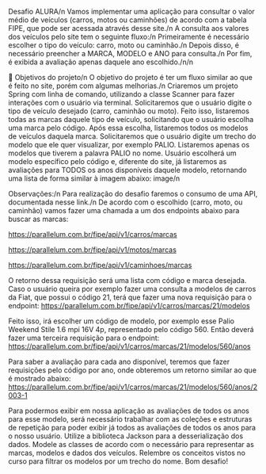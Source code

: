 Desafio ALURA/n
Vamos implementar uma aplicação para consultar o valor médio de veículos (carros, motos ou caminhões) de acordo com a tabela FIPE, que pode ser acessada através desse site./n
A consulta aos valores dos veículos pelo site tem o seguinte fluxo:/n
Primeiramente é necessário escolher o tipo do veículo: carro, moto ou caminhão./n
Depois disso, é necessário preencher a MARCA, MODELO e ANO para consulta./n
Por fim, é exibida a avaliação apenas daquele ano escolhido./n/n


🔨 Objetivos do projeto/n
O objetivo do projeto é ter um fluxo similar ao que é feito no site, porém com algumas melhorias./n
Criaremos um projeto Spring com linha de comando, utilizando a classe Scanner para fazer interações com o usuário via terminal.
Solicitaremos que o usuário digite o tipo de veículo desejado (carro, caminhão ou moto).
Feito isso, listaremos todas as marcas daquele tipo de veículo, solicitando que o usuário escolha uma marca pelo código.
Após essa escolha, listaremos todos os modelos de veículos daquela marca.
Solicitaremos que o usuário digite um trecho do modelo que ele quer visualizar, por exemplo PALIO.
Listaremos apenas os modelos que tiverem a palavra PALIO no nome.
Usuário escolherá um modelo específico pelo código e, diferente do site, já listaremos as avaliações para TODOS os anos disponíveis daquele modelo, retornando uma lista de forma similar à imagem abaixo:
image/n

Observações:/n
Para realização do desafio faremos o consumo de uma API, documentada nesse link./n
De acordo com o escolhido (carro, moto, ou caminhão) vamos fazer uma chamada a um dos endpoints abaixo para buscar as marcas:

https://parallelum.com.br/fipe/api/v1/carros/marcas

https://parallelum.com.br/fipe/api/v1/motos/marcas

https://parallelum.com.br/fipe/api/v1/caminhoes/marcas

O retorno dessa requisição será uma lista com código e marca desejada. Caso o usuário queira por exemplo fazer uma consulta a modelos de carros da Fiat, que possui o código 21, terá que fazer uma nova requisição para o endpoint:
https://parallelum.com.br/fipe/api/v1/carros/marcas/21/modelos

Feito isso, irá escolher um código de modelo, por exemplo esse Palio Weekend Stile 1.6 mpi 16V 4p, representado pelo código 560. Então deverá fazer uma terceira requisição para o endpoint:
https://parallelum.com.br/fipe/api/v1/carros/marcas/21/modelos/560/anos

Para saber a avaliação para cada ano disponível, teremos que fazer requisições pelo código por ano, onde obteremos um retorno similar ao que é mostrado abaixo:
https://parallelum.com.br/fipe/api/v1/carros/marcas/21/modelos/560/anos/2003-1

Para podermos exibir em nossa aplicação as avaliações de todos os anos para esse modelo, será necessário trabalhar com as coleções e estruturas de repetição para poder exibir já todos as avaliações de todos os anos para o nosso usuário.
Utilize a biblioteca Jackson para a desserialização dos dados.
Modele as classes de acordo com o necessário para representar as marcas, modelos e dados dos veículos.
Relembre os conceitos vistos no curso para filtrar os modelos por um trecho do nome.
Bom desafio!
